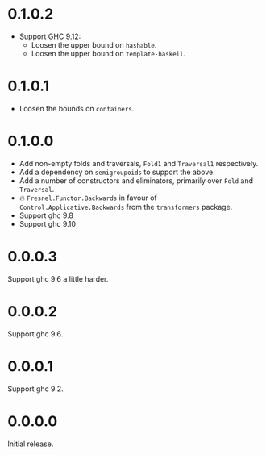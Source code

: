 # 0.1.0.2

- Support GHC 9.12:
  - Loosen the upper bound on `hashable`.
  - Loosen the upper bound on `template-haskell`.


# 0.1.0.1

- Loosen the bounds on `containers`.


# 0.1.0.0

- Add non-empty folds and traversals, `Fold1` and `Traversal1` respectively.
- Add a dependency on `semigroupoids` to support the above.
- Add a number of constructors and eliminators, primarily over `Fold` and `Traversal`.
- 🔥 `Fresnel.Functor.Backwards` in favour of `Control.Applicative.Backwards` from the `transformers` package.
- Support ghc 9.8
- Support ghc 9.10


# 0.0.0.3

Support ghc 9.6 a little harder.


# 0.0.0.2

Support ghc 9.6.


# 0.0.0.1

Support ghc 9.2.


# 0.0.0.0

Initial release.
